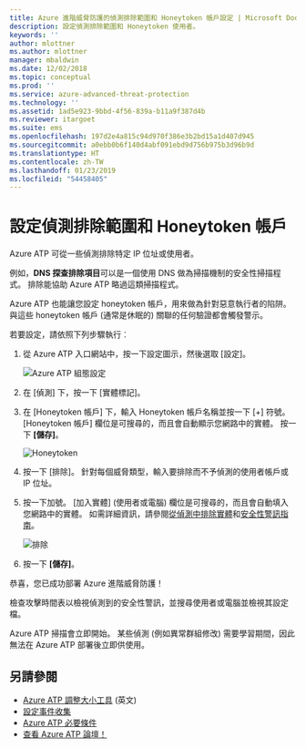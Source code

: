 ```yaml
---
title: Azure 進階威脅防護的偵測排除範圍和 Honeytoken 帳戶設定 | Microsoft Docs
description: 設定偵測排除範圍和 Honeytoken 使用者。
keywords: ''
author: mlottner
ms.author: mlottner
manager: mbaldwin
ms.date: 12/02/2018
ms.topic: conceptual
ms.prod: ''
ms.service: azure-advanced-threat-protection
ms.technology: ''
ms.assetid: 1ad5e923-9bbd-4f56-839a-b11a9f387d4b
ms.reviewer: itargoet
ms.suite: ems
ms.openlocfilehash: 197d2e4a815c94d970f386e3b2bd15a1d407d945
ms.sourcegitcommit: a0ebb0b6f140d4abf091ebd9d756b975b3d96b9d
ms.translationtype: HT
ms.contentlocale: zh-TW
ms.lasthandoff: 01/23/2019
ms.locfileid: "54458405"
---
```

# <a name="configure-detection-exclusions-and-honeytoken-accounts"></a>設定偵測排除範圍和 Honeytoken 帳戶

Azure ATP 可從一些偵測排除特定 IP 位址或使用者。 

例如，**DNS 探查排除項目**可以是一個使用 DNS 做為掃描機制的安全性掃描程式。 排除能協助 Azure ATP 略過這類掃描程式。  

Azure ATP 也能讓您設定 honeytoken 帳戶，用來做為針對惡意執行者的陷阱。與這些 honeytoken 帳戶 (通常是休眠的) 關聯的任何驗證都會觸發警示。

若要設定，請依照下列步驟執行︰

1.  從 Azure ATP 入口網站中，按一下設定圖示，然後選取 [設定]。

    ![Azure ATP 組態設定](media/atp-config-menu.png)

2.  在 [偵測] 下，按一下 [實體標記]。

3. 在 [Honeytoken 帳戶] 下，輸入 Honeytoken 帳戶名稱並按一下 [+] 符號。 [Honeytoken 帳戶] 欄位是可搜尋的，而且會自動顯示您網路中的實體。 按一下 **[儲存]**。

   ![Honeytoken](media/honeytoken-sensitive.png)

4. 按一下 [排除]。 針對每個威脅類型，輸入要排除而不予偵測的使用者帳戶或 IP 位址。 
5. 按一下加號。 [加入實體] \(使用者或電腦\) 欄位是可搜尋的，而且會自動填入您網路中的實體。 如需詳細資訊，請參閱[從偵測中排除實體](excluding-entities-from-detections.md)和[安全性警訊指南](suspicious-activity-guide.md)。

   ![排除](media/exclusions.png)

6.  按一下 **[儲存]**。


恭喜，您已成功部署 Azure 進階威脅防護！

檢查攻擊時間表以檢視偵測到的安全性警訊，並搜尋使用者或電腦並檢視其設定檔。

Azure ATP 掃描會立即開始。 某些偵測 (例如異常群組修改) 需要學習期間，因此無法在 Azure ATP 部署後立即供使用。


## <a name="see-also"></a>另請參閱
- [Azure ATP 調整大小工具](http://aka.ms/aatpsizingtool) \(英文\)
- [設定事件收集](configure-event-collection.md)
- [Azure ATP 必要條件](atp-prerequisites.md)
- [查看 Azure ATP 論壇！](https://aka.ms/azureatpcommunity)
